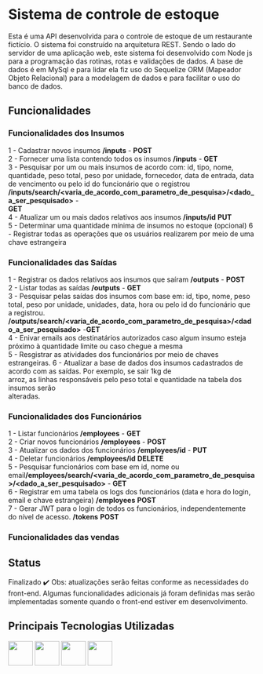 # Sistema de controle de estoque
Esta é uma API desenvolvida para o controle de estoque de um restaurante fictício. O sistema foi construído na arquitetura
REST. Sendo o lado do servidor de uma aplicação web, este sistema foi desenvolvido com Node js para a programação das rotinas, rotas e validações de dados.
A base de dados é em MySql e para lidar ela fiz uso do Sequelize ORM (Mapeador Objeto Relacional) para a modelagem de dados e para facilitar o uso do banco de dados.

## Funcionalidades
### Funcionalidades dos Insumos

1 - Cadastrar novos insumos  <strong>/inputs</strong> - <strong>POST</strong> <br>
2 - Fornecer uma lista contendo todos os insumos  <strong>/inputs</strong> - <strong>GET</strong> <br>
3 - Pesquisar por um ou mais insumos de acordo com: id, tipo, nome, quantidade, peso total,
    peso por unidade, fornecedor, data de entrada, data de vencimento ou pelo id do funcionário que o registrou <strong>/inputs/search/<varia_de_acordo_com_parametro_de_pesquisa>/<dado_a_ser_pesquisado></strong> -   
    <strong>GET</strong> <br>
4 - Atualizar um ou mais dados relativos aos insumos <strong>/inputs/id</strong> <strong>PUT</strong> <br>
5 - Determinar uma quantidade mínima de insumos no estoque (opcional)
6 - Registrar todas as operações que os usuários realizarem por meio de uma chave estrangeira

### Funcionalidades das Saídas

1 - Registrar os dados relativos aos insumos que saíram <strong>/outputs</strong> - <strong>POST</strong> <br>
2 - Listar todas as saídas <strong>/outputs</strong> - <strong>GET</strong> <br>
3 - Pesquisar pelas saídas dos insumos com base em: id, tipo, nome, peso total, peso por unidade, unidades,
    data, hora ou pelo id do funcionário que a registrou. <strong>/outputs/search/<varia_de_acordo_com_parametro_de_pesquisa>/<dado_a_ser_pesquisado></strong> -<strong>GET</strong> <br>
4 - Enivar emails aos destinatários autorizados caso algum insumo esteja próximo à quantidade limite ou caso chegue a mesma <br>
5 - Resgistrar as atividades dos funcionários por meio de chaves estrangeiras.
6 - Atualizar a base de dados dos insumos cadastrados de acordo com as saídas. Por exemplo, se sair 1kg de <br>
    arroz, as linhas responsáveis pelo peso total e quantidade na tabela dos insumos serão<br>
    alteradas.

### Funcionalidades dos Funcionários

1 - Listar funcionários <strong>/employees</strong> - <strong>GET</strong> <br>
2 - Criar novos funcionários <strong>/employees</strong> - <strong>POST</strong> <br>
3 - Atualizar os dados dos funcionários <strong>/employees/id</strong> - <strong>PUT</strong> <br>
4 - Deletar funcionários <strong>/employees/id</strong> <strong>DELETE</strong> <br>
5 - Pesquisar funcionários com base em id, nome ou email<strong>/employees/search/<varia_de_acordo_com_parametro_de_pesquisa>/<dado_a_ser_pesquisado></strong> -
 <strong>GET</strong> <br>
6 - Registrar em uma tabela os logs dos funcionários (data e hora do login, email e chave estrangeira) <strong>/employees</strong> <strong>POST</strong> <br>
7 - Gerar JWT para o login de todos os funcionários, independentemente do nível de acesso. <strong>/tokens</strong> <strong>POST</strong> <br>

### Funcionalidades das vendas


## Status
Finalizado ✔️
Obs: atualizações serão feitas conforme as necessidades do front-end. Algumas funcionalidades adicionais já foram definidas mas serão implementadas somente quando
o front-end estiver em desenvolvimento.

## Principais Tecnologias Utilizadas
<img src="https://cdn.jsdelivr.net/gh/devicons/devicon@latest/icons/nodejs/nodejs-original-wordmark.svg" hight=50px width=50px />
<img src="https://cdn.jsdelivr.net/gh/devicons/devicon@latest/icons/express/express-original-wordmark.svg" hight=50px width=50px />
<img src="https://cdn.jsdelivr.net/gh/devicons/devicon@latest/icons/mysql/mysql-original-wordmark.svg" hight=50px width=50px />
<img src="https://cdn.jsdelivr.net/gh/devicons/devicon@latest/icons/sequelize/sequelize-original-wordmark.svg" hight=50px width=50px />
